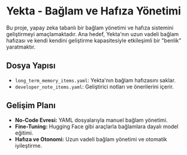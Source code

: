 # Yekta - Bağlam ve Hafıza Yönetimi
Bu proje, yapay zeka tabanlı bir bağlam yönetimi ve hafıza sistemini geliştirmeyi amaçlamaktadır. 
Ana hedef, Yekta'nın uzun vadeli bağlam hafızası ve kendi kendini geliştirme kapasitesiyle etkileşimli bir "benlik" yaratmaktır.

## Dosya Yapısı
- `long_term_memory_items.yaml`: Yekta'nın bağlam hafızasını saklar.
- `developer_note_items.yaml`: Geliştirici notları ve önerilerini içerir.

## Gelişim Planı
- **No-Code Evresi:** YAML dosyalarıyla manuel bağlam yönetimi.
- **Fine-Tuning:** Hugging Face gibi araçlarla bağlamlara dayalı model eğitimi.
- **Hafıza ve Otonomi:** Uzun vadeli bağlam yönetimi ve otomatik iyileştirme.
